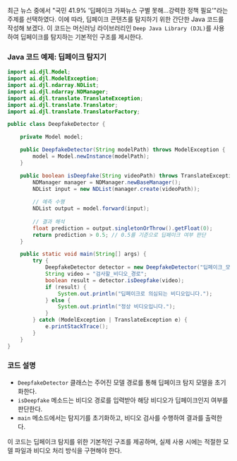 최근 뉴스 중에서 "국민 41.9% '딥페이크 가짜뉴스 구별 못해…강력한 정책 필요'"라는 주제를 선택하였다. 이에 따라, 딥페이크 콘텐츠를 탐지하기 위한 간단한 Java 코드를 작성해 보겠다. 이 코드는 머신러닝 라이브러리인 `Deep Java Library (DJL)`를 사용하여 딥페이크를 탐지하는 기본적인 구조를 제시한다.

### Java 코드 예제: 딥페이크 탐지기

```java
import ai.djl.Model;
import ai.djl.ModelException;
import ai.djl.ndarray.NDList;
import ai.djl.ndarray.NDManager;
import ai.djl.translate.TranslateException;
import ai.djl.translate.Translator;
import ai.djl.translate.TranslatorFactory;

public class DeepfakeDetector {

    private Model model;

    public DeepfakeDetector(String modelPath) throws ModelException {
        model = Model.newInstance(modelPath);
    }

    public boolean isDeepfake(String videoPath) throws TranslateException {
        NDManager manager = NDManager.newBaseManager();
        NDList input = new NDList(manager.create(videoPath));
        
        // 예측 수행
        NDList output = model.forward(input);
        
        // 결과 해석
        float prediction = output.singletonOrThrow().getFloat(0);
        return prediction > 0.5; // 0.5를 기준으로 딥페이크 여부 판단
    }

    public static void main(String[] args) {
        try {
            DeepfakeDetector detector = new DeepfakeDetector("딥페이크_모델_경로");
            String video = "검사할_비디오_경로";
            boolean result = detector.isDeepfake(video);
            if (result) {
                System.out.println("딥페이크로 의심되는 비디오입니다.");
            } else {
                System.out.println("정상 비디오입니다.");
            }
        } catch (ModelException | TranslateException e) {
            e.printStackTrace();
        }
    }
}
```

### 코드 설명
- `DeepfakeDetector` 클래스는 주어진 모델 경로를 통해 딥페이크 탐지 모델을 초기화한다.
- `isDeepfake` 메소드는 비디오 경로를 입력받아 해당 비디오가 딥페이크인지 여부를 판단한다.
- `main` 메소드에서는 탐지기를 초기화하고, 비디오 검사를 수행하여 결과를 출력한다.

이 코드는 딥페이크 탐지를 위한 기본적인 구조를 제공하며, 실제 사용 시에는 적절한 모델 파일과 비디오 처리 방식을 구현해야 한다.